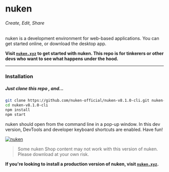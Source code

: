 # nuken 
###### Create, Edit, Share

nuken is a development environment for web-based applications. You can get started online, or download the desktop app.

**Visit [``nuken.xyz``](http://nuken.xyz/) to get started with nuken. This repo is for tinkerers or other devs who want to see what happens under the hood.**

-------
### Installation
##### Just clone this repo , and...
[]()
```sh
git clone https://github.com/nuken-official/nuken-v8.1.0-cli.git nuken-v8.1.0-cli
cd nuken-v8.1.0-cli
npm install
npm start
```
nuken should open from the command line in a pop-up window. In this dev version, DevTools and developer keyboard shortcuts are enabled. Have fun!

[![nuken](https://nuken.xyz/editor.png)](https://nuken.xyz)

>Some nuken Shop content may not work with this version of nuken. Please download at your own risk.

**If you're looking to install a production version of nuken, visit [``nuken.xyz``](http://nuken.xyz/).**
